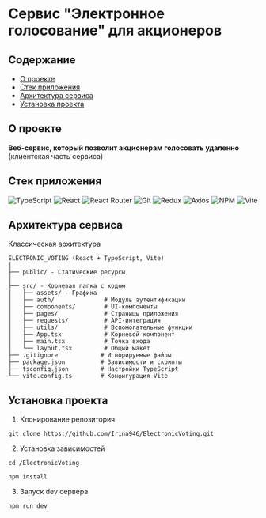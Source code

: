 # Сервис "Электронное голосование" для акционеров

## Содержание
- [О проекте](#о-проекте)
- [Стек приложения](#стек-приложения)
- [Архитектура сервиса](#архитектура-сервиса)
- [Установка проекта](#установка-проекта)

## О проекте
 
**Веб-сервис, который позволит акционерам голосовать удаленно** (клиентская часть сервиса)

## Стек приложения

![TypeScript](https://img.shields.io/badge/typescript-%23007ACC.svg?style=for-the-badge&logo=typescript&logoColor=white) 
![React](https://img.shields.io/badge/react-%2320232a.svg?style=for-the-badge&logo=react&logoColor=%2361DAFB)
![React Router](https://img.shields.io/badge/React_Router-CA4245?style=for-the-badge&logo=react-router&logoColor=white)
![Git](https://img.shields.io/badge/git-%23F05033.svg?style=for-the-badge&logo=git&logoColor=white)
![Redux](https://img.shields.io/badge/redux-%23593d88.svg?style=for-the-badge&logo=redux&logoColor=white)
![Axios](https://img.shields.io/badge/Axios-5A29E4.svg?style=for-the-badge&logo=Axios&logoColor=white)
![NPM](https://img.shields.io/badge/NPM-%23CB3837.svg?style=for-the-badge&logo=npm&logoColor=white)
![Vite](https://img.shields.io/badge/vite-%23646CFF.svg?style=for-the-badge&logo=vite&logoColor=white)

## Архитектура сервиса

Классическая архитектура

```
ELECTRONIC_VOTING (React + TypeScript, Vite)
│
├── public/ - Статические ресурсы
│
├── src/ - Корневая папка с кодом             
│   ├── assets/ - Графика
│   ├── auth/              # Модуль аутентификации
│   ├── components/        # UI-компоненты
│   ├── pages/             # Страницы приложения
│   ├── requests/          # API-интеграция
│   ├── utils/             # Вспомогательные функции
│   ├── App.tsx            # Корневой компонент
│   ├── main.tsx           # Точка входа
│   └── layout.tsx         # Общий макет
├── .gitignore            # Игнорируемые файлы
├── package.json          # Зависимости и скрипты
├── tsconfig.json         # Настройки TypeScript
└── vite.config.ts        # Конфигурация Vite
```

## Установка проекта

1. Клонирование репозитория

```
git clone https://github.com/Irina946/ElectronicVoting.git
```

2. Установка зависимостей

```
cd /ElectronicVoting

npm install
```

3. Запуск dev сервера

```
npm run dev
```
